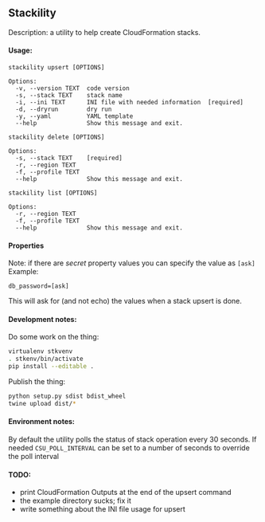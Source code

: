 ## Stackility
Description: a utility to help create CloudFormation stacks.

#### Usage:
```
stackility upsert [OPTIONS]

Options:
  -v, --version TEXT  code version
  -s, --stack TEXT    stack name
  -i, --ini TEXT      INI file with needed information  [required]
  -d, --dryrun        dry run
  -y, --yaml          YAML template
  --help              Show this message and exit.
```

```
stackility delete [OPTIONS]

Options:
  -s, --stack TEXT    [required]
  -r, --region TEXT
  -f, --profile TEXT
  --help              Show this message and exit.
```

```
stackility list [OPTIONS]

Options:
  -r, --region TEXT
  -f, --profile TEXT
  --help              Show this message and exit.
```

#### Properties
Note: if there are *secret* property values you can specify the value as ```[ask]```
Example:

```db_password=[ask]```

This will ask for (and not echo) the values when a stack upsert is done.

#### Development notes:

Do some work on the thing:
```bash
virtualenv stkvenv
. stkenv/bin/activate
pip install --editable .
```

Publish the thing:
```bash
python setup.py sdist bdist_wheel
twine upload dist/*
```

#### Environment notes:
By default the utility polls the status of stack operation every 30 seconds. If
needed ```CSU_POLL_INTERVAL``` can be set to a number of seconds to override the 
poll interval

#### TODO:

* print CloudFormation Outputs at the end of the upsert command
* the example directory sucks; fix it
* write something about the INI file usage for upsert
